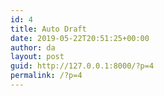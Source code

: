 ```yaml
---
id: 4
title: Auto Draft
date: 2019-05-22T20:51:25+00:00
author: da
layout: post
guid: http://127.0.0.1:8000/?p=4
permalink: /?p=4
---
```


